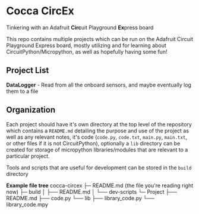 # Cocca CircEx

Tinkering with an Adafruit **Circ**uit Playground **Ex**press board

This repo contains multiple projects which can be run on the Adafruit Circuit Playground Express board, mostly utilizing and for learning about CircuitPython/Micropython, as well as hopefully having some fun!

## Project List
**DataLogger** - Read from all the onboard sensors, and maybe eventually log them to a file


## Organization
Each project should have it's own directory at the top level of the repository which contains a `README.md` detailing the purpose and use of the project as well as any relevant notes, it's code (`code.py`, `code.txt`, `main.py`, `main.txt`, or other files if it is not CircuitPython), optionally a `lib` directory can be created for storage of micropython libraries/modules that are relevant to a particular project.

Tools and scripts that are useful for development can be stored in the `build` directory

**Example file tree**
cocca-circex
├─ README.md (the file you're reading right now)
├─ build
│  ├── README.md
│  └── dev-scripts 
└─ Project
   ├── README.md
   ├── code.py
   └── lib
       ├── library_code.py 
       └── library_code.mpy
